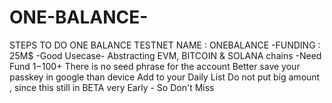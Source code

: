 # ONE-BALANCE-
STEPS TO DO ONE BALANCE TESTNET
NAME : ONEBALANCE
-FUNDING : 25M$
-Good Usecase- Abstracting EVM, BITCOIN & SOLANA chains
-Need Fund 1$-100+$
There is no seed phrase for the account
Better save your passkey in google than device
Add to your Daily List
Do not put big amount , since this still in BETA
very Early - So Don't Miss
